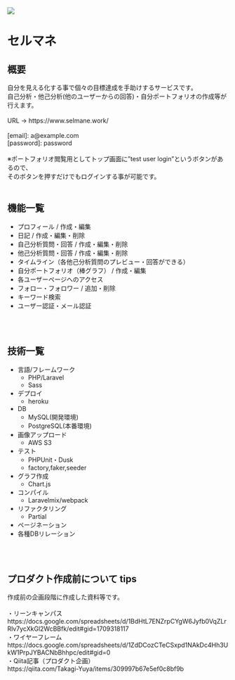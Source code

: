 <img src="https://user-images.githubusercontent.com/47657277/56080597-0f593a80-5e3e-11e9-8689-46c8ed73abde.png">
<h1>セルマネ</h1>

<h2>概要</h2>
自分を見える化する事で個々の目標達成を手助けするサービスです。
<br>
自己分析・他己分析(他のユーザーからの回答)・自分ポートフォリオの作成等が行えます。
<br>
<br>
URL → https://www.selmane.work/
<br>
<br>
[email]: a@example.com
<br>
[password]: password
<br>
<br>
※ポートフォリオ閲覧用としてトップ画面に”test user login”というボタンがあるので、
<br>
そのボタンを押すだけでもログインする事が可能です。
<br>
<br>

<h2>機能一覧</h2>
<ul>
    <li>プロフィール / 作成・編集</li>
    <li>日記 / 作成・編集・削除</li>
    <li>自己分析質問・回答 / 作成・編集・削除</li>
    <li>他己分析質問・回答 / 作成・編集・削除</li>
    <li>タイムライン（各他己分析質問のプレビュー・回答ができる）</li>
    <li>自分ポートフォリオ（棒グラフ） / 作成・編集</li>
    <li>各ユーザーページへのアクセス</li>
    <li>フォロー・フォロワー / 追加・削除</li>
    <li>キーワード検索</li>
    <li>ユーザー認証・メール認証</li>
</ul>
<br>
<br>

<h2>技術一覧</h2>
<ul>
    <li>言語/フレームワーク
    <ul>
        <li>PHP/Laravel</li>
        <li>Sass</li>
    </ul>
    </li>
    <li>デプロイ
    <ul>
        <li>heroku</li>
    </ul>
    </li>
    <li>DB
    <ul>
        <li>MySQL(開発環境)</li>
        <li>PostgreSQL(本番環境)</li>
    </ul>
    </li>    
    <li>画像アップロード
    <ul>
        <li>AWS S3</li>
    </ul>
    </li>
    <li>テスト
    <ul>
        <li>PHPUnit・Dusk</li>
        <li>factory,faker,seeder</li>
    </ul>
    </li>
    <li>グラフ作成
    <ul>
        <li>Chart.js</li>
    </ul>
    </li>
    <li>コンパイル
    <ul>
        <li>Laravelmix/webpack</li>
    </ul>
    </li>
    <li>リファクタリング
    <ul>
        <li>Partial</li>
    </ul>
    </li>
    <li>ページネーション</li>
    <li>各種DBリレーション</li>
</ul>
<br>
<br>

<h2>プロダクト作成前について tips</h2>
作成前の企画段階に作成した資料等です。
<br>
<br>
・リーンキャンパス
<br>
https://docs.google.com/spreadsheets/d/1BdHtL7ENZrpCYgW6Jyfb0VqZLrRlv7ycXkGl2WcBBfk/edit#gid=1709318117
<br>
・ワイヤーフレーム
<br>
https://docs.google.com/spreadsheets/d/1ZdDCozCTeCSxpd1NAkDc4Hh3UkW1PrpJYBACNbBhhpc/edit#gid=0
<br>
・Qiita記事（プロダクト企画）
<br>
https://qiita.com/Takagi-Yuya/items/309997b67e5ef0c8bf9b
